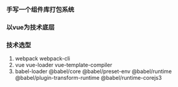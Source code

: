 ### 手写一个组件库打包系统

### 以vue为技术底层

### 技术选型
1. webpack webpack-cli
2. vue vue-loader vue-template-compiler
3. babel-loader
   @babel/core @babel/preset-env
   @babel/runtime @babel/plugin-transform-runtime @babel/runtime-corejs3
